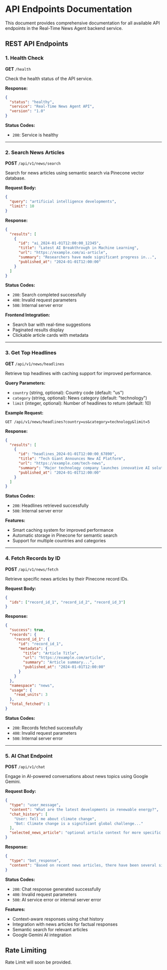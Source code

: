 # API Endpoints Documentation

This document provides comprehensive documentation for all available API endpoints in the Real-Time News Agent backend service.



## REST API Endpoints

### 1. Health Check
**GET** `/health`

Check the health status of the API service.

**Response:**
```json
{
  "status": "healthy",
  "service": "Real-Time News Agent API",
  "version": "1.0"
}
```

**Status Codes:**
- `200`: Service is healthy

---

### 2. Search News Articles
**POST** `/api/v1/news/search`

Search for news articles using semantic search via Pinecone vector database.

**Request Body:**
```json
{
  "query": "artificial intelligence developments",
  "limit": 10
}
```

**Response:**
```json
{
  "results": [
    {
      "id": "ai_2024-01-01T12:00:00_12345",
      "title": "Latest AI Breakthrough in Machine Learning",
      "url": "https://example.com/ai-article",
      "summary": "Researchers have made significant progress in...",
      "published_at": "2024-01-01T12:00:00"
    }
  ]
}
```

**Status Codes:**
- `200`: Search completed successfully
- `400`: Invalid request parameters
- `500`: Internal server error

**Frontend Integration:**
- Search bar with real-time suggestions
- Paginated results display
- Clickable article cards with metadata

---

### 3. Get Top Headlines
**GET** `/api/v1/news/headlines`

Retrieve top headlines with caching support for improved performance.

**Query Parameters:**
- `country` (string, optional): Country code (default: "us")
- `category` (string, optional): News category (default: "technology")
- `limit` (integer, optional): Number of headlines to return (default: 10)

**Example Request:**
```
GET /api/v1/news/headlines?country=us&category=technology&limit=5
```

**Response:**
```json
{
  "results": [
    {
      "id": "headlines_2024-01-01T12:00:00_67890",
      "title": "Tech Giant Announces New AI Platform",
      "url": "https://example.com/tech-news",
      "summary": "Major technology company launches innovative AI solution...",
      "published_at": "2024-01-01T12:00:00"
    }
  ]
}
```

**Status Codes:**
- `200`: Headlines retrieved successfully
- `500`: Internal server error

**Features:**
- Smart caching system for improved performance
- Automatic storage in Pinecone for semantic search
- Support for multiple countries and categories

---

### 4. Fetch Records by ID
**POST** `/api/v1/news/fetch`

Retrieve specific news articles by their Pinecone record IDs.

**Request Body:**
```json
{
  "ids": ["record_id_1", "record_id_2", "record_id_3"]
}
```

**Response:**
```json
{
  "success": true,
  "records": {
    "record_id_1": {
      "id": "record_id_1",
      "metadata": {
        "title": "Article Title",
        "url": "https://example.com/article",
        "summary": "Article summary...",
        "published_at": "2024-01-01T12:00:00"
      }
    }
  },
  "namespace": "news",
  "usage": {
    "read_units": 3
  },
  "total_fetched": 1
}
```

**Status Codes:**
- `200`: Records fetched successfully
- `400`: Invalid request parameters
- `500`: Internal server error

---

### 5. AI Chat Endpoint
**POST** `/api/v1/chat`

Engage in AI-powered conversations about news topics using Google Gemini.

**Request Body:**
```json
{
  "type": "user_message",
  "content": "What are the latest developments in renewable energy?",
  "chat_history": [
    "User: Tell me about climate change",
    "Bot: Climate change is a significant global challenge..."
  ],
  "selected_news_article": "optional article context for more specific responses"
}
```

**Response:**
```json
{
  "type": "bot_response",
  "content": "Based on recent news articles, there have been several significant developments in renewable energy..."
}
```

**Status Codes:**
- `200`: Chat response generated successfully
- `400`: Invalid request parameters
- `500`: AI service error or internal server error

**Features:**
- Context-aware responses using chat history
- Integration with news articles for factual responses
- Semantic search for relevant articles
- Google Gemini AI integration


## Rate Limiting

Rate Limit will soon be provided.
